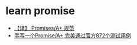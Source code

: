 learn promise
====

- [【译】 Promises/A+ 规范](https://juejin.cn/post/6844903767654023182)
- [手写一个Promise/A+,完美通过官方872个测试用例](https://segmentfault.com/a/1190000023157856)